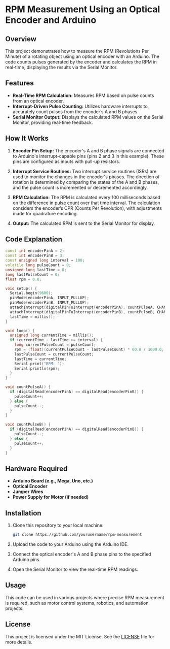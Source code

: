 

# RPM Measurement Using an Optical Encoder and Arduino

## Overview

This project demonstrates how to measure the RPM (Revolutions Per Minute) of a rotating object using an optical encoder with an Arduino. The code counts pulses generated by the encoder and calculates the RPM in real-time, displaying the results via the Serial Monitor.

## Features

- **Real-Time RPM Calculation:** Measures RPM based on pulse counts from an optical encoder.
- **Interrupt-Driven Pulse Counting:** Utilizes hardware interrupts to accurately count pulses from the encoder’s A and B phases.
- **Serial Monitor Output:** Displays the calculated RPM values on the Serial Monitor, providing real-time feedback.

## How It Works

1. **Encoder Pin Setup:** The encoder's A and B phase signals are connected to Arduino's interrupt-capable pins (pins 2 and 3 in this example). These pins are configured as inputs with pull-up resistors.
  
2. **Interrupt Service Routines:** Two interrupt service routines (ISRs) are used to monitor the changes in the encoder's phases. The direction of rotation is determined by comparing the states of the A and B phases, and the pulse count is incremented or decremented accordingly.
  
3. **RPM Calculation:** The RPM is calculated every 100 milliseconds based on the difference in pulse count over that time interval. The calculation considers the encoder’s CPR (Counts Per Revolution), with adjustments made for quadrature encoding.
  
4. **Output:** The calculated RPM is sent to the Serial Monitor for display.

## Code Explanation

```cpp
const int encoderPinA = 2;
const int encoderPinB = 3;
const unsigned long interval = 100;
volatile long pulseCount = 0;
unsigned long lastTime = 0;
long lastPulseCount = 0;
float rpm = 0.0;

void setup() {
  Serial.begin(9600);
  pinMode(encoderPinA, INPUT_PULLUP);
  pinMode(encoderPinB, INPUT_PULLUP);
  attachInterrupt(digitalPinToInterrupt(encoderPinA), countPulseA, CHANGE);
  attachInterrupt(digitalPinToInterrupt(encoderPinB), countPulseB, CHANGE);
  lastTime = millis();
}

void loop() {
  unsigned long currentTime = millis();
  if (currentTime - lastTime >= interval) {
    long currentPulseCount = pulseCount;
    rpm = (float)(currentPulseCount - lastPulseCount) * 60.0 / 1600.0;
    lastPulseCount = currentPulseCount;
    lastTime = currentTime;
    Serial.print("RPM: ");
    Serial.println(rpm);
  }
}

void countPulseA() {
  if (digitalRead(encoderPinA) == digitalRead(encoderPinB)) {
    pulseCount++;
  } else {
    pulseCount--;
  }
}

void countPulseB() {
  if (digitalRead(encoderPinA) == digitalRead(encoderPinB)) {
    pulseCount--;
  } else {
    pulseCount++;
  }
}
```

## Hardware Required

- **Arduino Board (e.g., Mega, Uno, etc.)**
- **Optical Encoder**
- **Jumper Wires**
- **Power Supply for Motor (if needed)**

## Installation

1. Clone this repository to your local machine:
   ```bash
   git clone https://github.com/yourusername/rpm-measurement
   ```

2. Upload the code to your Arduino using the Arduino IDE.

3. Connect the optical encoder's A and B phase pins to the specified Arduino pins.

4. Open the Serial Monitor to view the real-time RPM readings.

## Usage

This code can be used in various projects where precise RPM measurement is required, such as motor control systems, robotics, and automation projects.

## License

This project is licensed under the MIT License. See the [LICENSE](LICENSE) file for more details.

